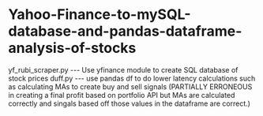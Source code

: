 # Yahoo-Finance-to-mySQL-database-and-pandas-dataframe-analysis-of-stocks
yf_rubi_scraper.py  --- Use yfinance module to create SQL database of stock prices
duff.py --- use pandas df to do lower latency calculations such as calculating MAs to create buy and sell signals (PARTIALLY ERRONEOUS in creating a final profit based on portfolio API but MAs are calculated correctly and singals based off those values in the dataframe are correct.)
